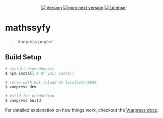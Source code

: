 <p align="center">
  <a href="https://www.npmjs.com/package/vuepress"><img src="https://img.shields.io/npm/v/vuepress.svg" alt="Version"></a>
  <a href="https://www.npmjs.com/package/vuepress"><img src="https://badgen.net/npm/v/vuepress/next" alt="npm next version"></a>
  <a href="https://www.npmjs.com/package/vuepress"><img src="https://img.shields.io/npm/l/vuepress.svg" alt="License"></a>
</p>

# mathssyfy

> Vuepress project

## Build Setup

``` bash
# install dependencies
$ npm install # Or yarn install

# serve with hot reload at localhost:8080
$ vuepress dev

# build for production
$ vuepress build

```

For detailed explanation on how things work, checkout the [Vuepress docs](https://vuepress.vuejs.org/).

